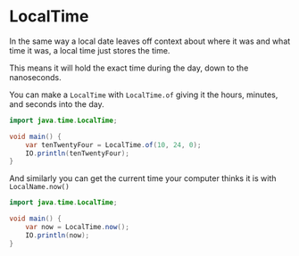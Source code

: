 # LocalTime

In the same way a local date leaves off context about where
it was and what time it was, a local time just stores the time.

This means it will hold the exact time during the day, down to the nanoseconds.

You can make a `LocalTime` with `LocalTime.of` giving it the hours, minutes, and
seconds into the day.

```java
import java.time.LocalTime;

void main() {
    var tenTwentyFour = LocalTime.of(10, 24, 0);
    IO.println(tenTwentyFour);
}
```

And similarly you can get the current time your computer thinks it is with `LocalName.now()`

```java
import java.time.LocalTime;

void main() {
    var now = LocalTime.now();
    IO.println(now);
}
```